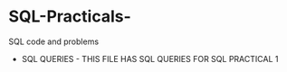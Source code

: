 # SQL-Practicals-
SQL code and problems

- SQL QUERIES - THIS FILE HAS SQL QUERIES FOR  SQL  PRACTICAL 1
